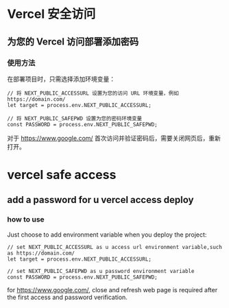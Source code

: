 # Vercel 安全访问
## 为您的 Vercel 访问部署添加密码
### 使用方法
在部署项目时，只需选择添加环境变量：
```
// 将 NEXT_PUBLIC_ACCESSURL 设置为您的访问 URL 环境变量，例如 https://domain.com/
let target = process.env.NEXT_PUBLIC_ACCESSURL;

// 将 NEXT_PUBLIC_SAFEPWD 设置为您的密码环境变量
const PASSWORD = process.env.NEXT_PUBLIC_SAFEPWD;
```
对于 https://www.google.com/ 首次访问并验证密码后，需要关闭网页后，重新打开。

# vercel safe access
## add a password for u vercel access deploy
### how to use
Just choose to add  environment variable when you deploy the project:
```
// set NEXT_PUBLIC_ACCESSURL as u access url environment variable,such as https://domain.com/
let target = process.env.NEXT_PUBLIC_ACCESSURL;

// set NEXT_PUBLIC_SAFEPWD as u password environment variable
const PASSWORD = process.env.NEXT_PUBLIC_SAFEPWD;
```
for https://www.google.com/, close and refresh web page is required after the first access and password verification.
